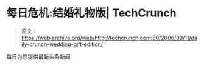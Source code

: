 # 每日危机:结婚礼物版| TechCrunch

> 原文：<https://web.archive.org/web/http://techcrunch.com:80/2006/09/11/daily-crunch-wedding-gift-edition/>

每日为您提供最新头条新闻